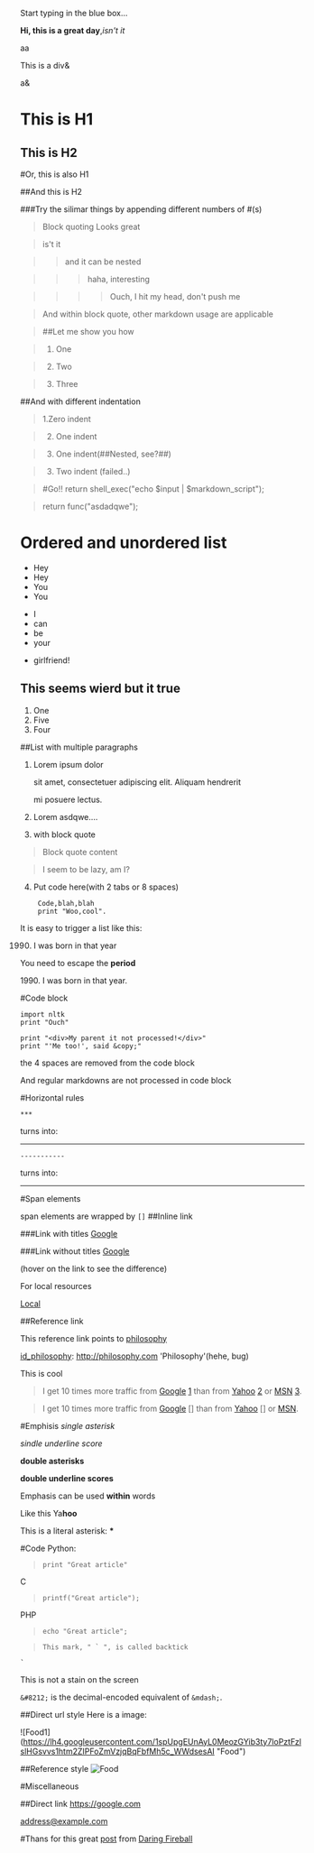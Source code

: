 Start typing in the blue box...

**Hi, this is a great day**,*isn't it*  

aa

<div>
This is a div&
</div>

a&amp;

This is H1
==========
This is H2
---------

#Or, this is also H1

##And this is H2

###Try the silimar things by appending different numbers of \#(s)

>Block quoting
>Looks great

>is't it

>>and it can be nested

>>> haha, interesting

>>>> Ouch, I hit my head, don't push me

> And within block quote, other markdown usage are applicable

>##Let me show you how

>1. One 

>2. Two

>3. Three

##And with different indentation
>1.Zero indent

>2. One indent

>3. One indent(##Nested, see?##)

>3.  Two indent (failed..)

> #Go!!
>return shell_exec("echo $input | $markdown_script");

>return func("asdadqwe");

# Ordered and unordered list
* Hey
* Hey
* You
* You
+ I
+ can
+ be
+ your
- girlfriend!

## This seems wierd but it true
1. One 
5. Five
4. Four

##List with multiple paragraphs
1. Lorem ipsum dolor
   
   sit amet, consectetuer adipiscing elit. Aliquam hendrerit

   mi posuere lectus.

2. Lorem asdqwe....
3. with block quote

>Block quote content

>I seem to be lazy, am I?
4. Put code here(with 2 tabs or 8 spaces)

        Code,blah,blah
        print "Woo,cool".

It is easy to trigger a list like this:

1990. I was born in that year

You need to escape the **period**

1990\. I was born in that year.

#Code block

    import nltk
    print "Ouch"
    
    print "<div>My parent it not processed!</div>"
    print "'Me too!', said &copy;"

the 4 spaces are removed from the code block

And regular markdowns are not processed in code block

#Horizontal rules

    ***
turns into:


***

    -----------
turns into:

------------

#Span elements

span elements are wrapped by `[]`
##Inline link

###Link with titles
[Google](http://google.com "Google")

###Link without titles
[Google](http://google.com)

(hover on the link to see the difference)

For local resources

[Local](/local/)


##Reference link

This reference link points to [philosophy][id_philosophy]

[id_philosophy]: http://philosophy.com 'Philosophy'(hehe, bug)

[id_philosophy]: http://philosophy.com "Philosophy"

This is cool

>I get 10 times more traffic from [Google] [1] than from
>[Yahoo] [2] or [MSN] [3].

  [1]: http://google.com/        "Google"
  [2]: http://search.yahoo.com/  "Yahoo Search"
  [3]: http://search.msn.com/    "MSN Search"

>I get 10 times more traffic from [Google] [] than from
>[Yahoo] [] or [MSN].

  [Google]: http://google.com/        "Google"
  [Yahoo]: http://search.yahoo.com/  "Yahoo Search"
  [MSN]: http://search.msn.com/    "MSN Search"

#Emphisis
*single asterisk*

_sindle underline score_

**double asterisks**

__double underline scores__

Emphasis can be used **within** words

Like this Ya**hoo**

This is a literal asterisk: **\***

#Code
Python:
>`print "Great article"`

C
>`printf("Great article");`

PHP
>`echo "Great article";`

>``This mark, " ` ", is called backtick``

`` ` ``

This is not a stain on the screen

`&#8212;` is the decimal-encoded equivalent of `&mdash;`.

##Direct url style
Here is a image:

![Food1] (https://lh4.googleusercontent.com/1spUpgEUnAyL0MeozGYib3ty7loPztFzlslHGsvvs1htm2ZIPFoZmVzjqBqFbfMh5c_WWdsesAI "Food") 


##Reference style
![Food][]

[Food]: https://lh3.googleusercontent.com/eVIv2DtJaEvKmLyACNpR-YztbUgrEshA_D2C_9KCSyKEASPgxo85Olkvc0hnTCUhqmN8_tPnRII "Food"

#Miscellaneous

##Direct link
<https://google.com>

<address@example.com>

#Thans for this great [post](http://daringfireball.net/projects/markdown/license) from [Daring Fireball](http://daringfireball.net)
